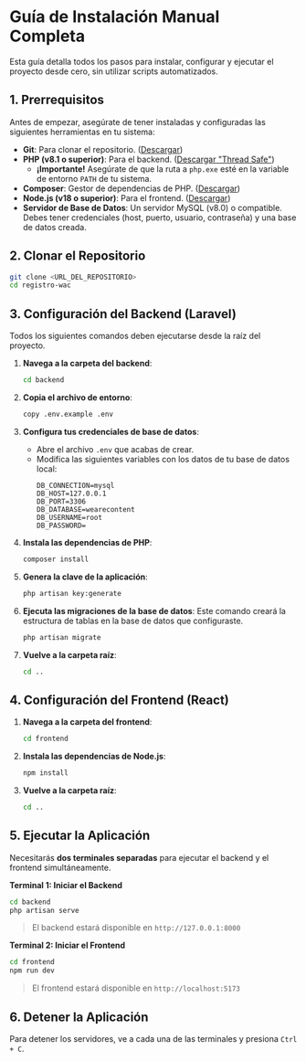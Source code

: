 # Guía de Instalación Manual Completa

Esta guía detalla todos los pasos para instalar, configurar y ejecutar el proyecto desde cero, sin utilizar scripts automatizados.

## 1. Prerrequisitos

Antes de empezar, asegúrate de tener instaladas y configuradas las siguientes herramientas en tu sistema:

-   **Git**: Para clonar el repositorio. ([Descargar](https://git-scm.com/download/win))
-   **PHP (v8.1 o superior)**: Para el backend. ([Descargar "Thread Safe"](https://windows.php.net/download/))
    -   **¡Importante!** Asegúrate de que la ruta a `php.exe` esté en la variable de entorno `PATH` de tu sistema.
-   **Composer**: Gestor de dependencias de PHP. ([Descargar](https://getcomposer.org/download/))
-   **Node.js (v18 o superior)**: Para el frontend. ([Descargar](https://nodejs.org/))
-   **Servidor de Base de Datos**: Un servidor MySQL (v8.0) o compatible. Debes tener credenciales (host, puerto, usuario, contraseña) y una base de datos creada.

## 2. Clonar el Repositorio

```bash
git clone <URL_DEL_REPOSITORIO>
cd registro-wac
```

## 3. Configuración del Backend (Laravel)

Todos los siguientes comandos deben ejecutarse desde la raíz del proyecto.

1.  **Navega a la carpeta del backend**:
    ```bash
    cd backend
    ```

2.  **Copia el archivo de entorno**:
    ```bash
    copy .env.example .env
    ```

3.  **Configura tus credenciales de base de datos**:
    -   Abre el archivo `.env` que acabas de crear.
    -   Modifica las siguientes variables con los datos de tu base de datos local:
        ```
        DB_CONNECTION=mysql
        DB_HOST=127.0.0.1
        DB_PORT=3306
        DB_DATABASE=wearecontent
        DB_USERNAME=root
        DB_PASSWORD=
        ```

4.  **Instala las dependencias de PHP**:
    ```bash
    composer install
    ```

5.  **Genera la clave de la aplicación**:
    ```bash
    php artisan key:generate
    ```

6.  **Ejecuta las migraciones de la base de datos**:
    Este comando creará la estructura de tablas en la base de datos que configuraste.
    ```bash
    php artisan migrate
    ```

7.  **Vuelve a la carpeta raíz**:
    ```bash
    cd ..
    ```

## 4. Configuración del Frontend (React)

1.  **Navega a la carpeta del frontend**:
    ```bash
    cd frontend
    ```

2.  **Instala las dependencias de Node.js**:
    ```bash
    npm install
    ```

3.  **Vuelve a la carpeta raíz**:
    ```bash
    cd ..
    ```

## 5. Ejecutar la Aplicación

Necesitarás **dos terminales separadas** para ejecutar el backend y el frontend simultáneamente.

**Terminal 1: Iniciar el Backend**

```bash
cd backend
php artisan serve
```
> El backend estará disponible en `http://127.0.0.1:8000`

**Terminal 2: Iniciar el Frontend**

```bash
cd frontend
npm run dev
```
> El frontend estará disponible en `http://localhost:5173`

## 6. Detener la Aplicación

Para detener los servidores, ve a cada una de las terminales y presiona `Ctrl + C`.
